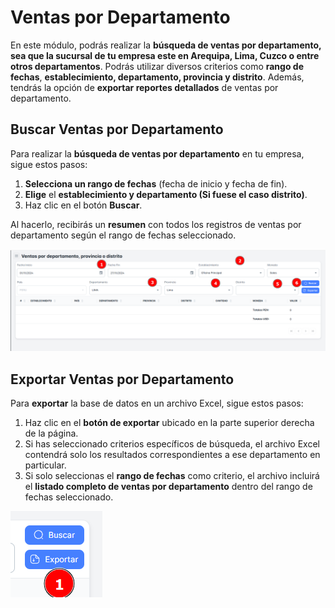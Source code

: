 # Ventas por Departamento

En este módulo, podrás realizar la **búsqueda de ventas por departamento, sea que la sucursal de tu empresa este en Arequipa, Lima, Cuzco o entre otros departamentos**. Podrás utilizar diversos criterios como **rango de fechas**, **establecimiento, departamento, provincia y distrito**. Además, tendrás la opción de **exportar reportes detallados** de ventas por departamento.

## Buscar Ventas por Departamento

Para realizar la **búsqueda de ventas por departamento** en tu empresa, sigue estos pasos:

1. **Selecciona un rango de fechas** (fecha de inicio y fecha de fin).
2. **Elige** el **establecimiento y departamento (Si fuese el caso distrito)**.
3. Haz clic en el botón **Buscar**.

Al hacerlo, recibirás un **resumen** con todos los registros de ventas por departamento según el rango de fechas seleccionado.

![vdep1](./img3/vdep1.png)


## Exportar Ventas por Departamento

Para **exportar** la base de datos en un archivo Excel, sigue estos pasos:

1. Haz clic en el **botón de exportar** ubicado en la parte superior derecha de la página.
2. Si has seleccionado criterios específicos de búsqueda, el archivo Excel contendrá solo los resultados correspondientes a ese departamento en particular.
3. Si solo seleccionas el **rango de fechas** como criterio, el archivo incluirá el **listado completo de ventas por departamento** dentro del rango de fechas seleccionado.

![vdep2](./img3/vdep2.png)
